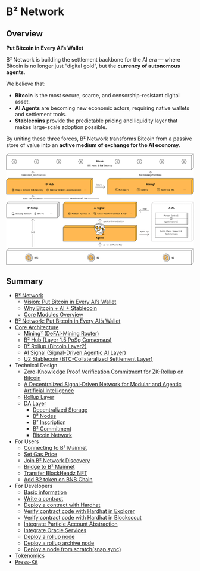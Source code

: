 # B² Network

## Overview

**Put Bitcoin in Every AI’s Wallet**

B² Network is building the settlement backbone for the AI era — where Bitcoin is no longer just “digital gold”, but the **currency of autonomous agents**.

We believe that:
- **Bitcoin** is the most secure, scarce, and censorship-resistant digital asset.
- **AI Agents** are becoming new economic actors, requiring native wallets and settlement tools.
- **Stablecoins** provide the predictable pricing and liquidity layer that makes large-scale adoption possible.

By uniting these three forces, B² Network transforms Bitcoin from a passive store of value into an **active medium of exchange for the AI economy**.

![B² Network Architecture](./images/architecture.png)

## Summary

- [B² Network](README.md)
	- [Vision: Put Bitcoin in Every AI’s Wallet](main/vision.md)
	- [Why Bitcoin + AI + Stablecoin](main/why_bitcoin_ai_stablecoin.md)
	- [Core Modules Overview](main/modules.md)
- [B² Network: Put Bitcoin in Every AI’s Wallet](main/B2_Network_Put_Bitcoin_in_Every_AIs_Wallet.md)
- [Core Architecture](tech_architecture/core_architecture.md)
	- [Mining² (DeFAI-Mining Router)](tech_architecture/mining_squared.md)
	- [B² Hub (Layer 1.5 PoSg Consensus)](tech_architecture/b2_hub.md)
	- [B² Rollup (Bitcoin Layer2)](tech_architecture/B2_DSN_AI.md)
	- [AI Signal (Signal-Driven Agentic AI Layer)](tech_architecture/B2_DSN_AI.md)
	- [U2 Stablecoin (BTC-Collateralized Settlement Layer)](tech_architecture/u2.md)
- Technical Design
	- [Zero-Knowledge Proof Verification Commitment for ZK-Rollup on Bitcoin](tech_architecture/zpvc.md)
	- [A Decentralized Signal-Driven Network for Modular and Agentic Artificial Intelligence](tech_architecture/B2_DSN_AI.md)
	- [Rollup Layer](tech_architecture/rollup_layer.md)
	- [DA Layer](tech_architecture/da_layer.md)
	    - [Decentralized Storage](tech_architecture/decentralized_storage.md)
	    - [B² Nodes](tech_architecture/b2_nodes.md)
	    - [B² Inscription](tech_architecture/b2_inscription.md)
	    - [B² Commitment](tech_architecture/b2_commitment.md)
	    - [Bitcoin Network](tech_architecture/bitcoin.md)
- For Users
	- [Connecting to B² Mainnet](users/connect.md)
	- [Set Gas Price](users/set_gas_price.md)
	- [Join B² Network Discovery](users/join_discovery.md)
	- [Bridge to B² Mainnet](users/bridge.md)
	- [Transfer BlockHeadz NFT](users/transfer_blockheadz.md)
	- [Add B2 token on BNB Chain](users/add_b2_bnbchain.md)
- For Developers
	- [Basic information](developers/basic_information.md)
 	- [Write a contract](developers/write_contract.md)
	- [Deploy a contract with Hardhat](developers/deploy_with_hardhat.md)
	- [Verify contract code with Hardhat in Explorer](developers/how_to_verify_contract_l2scan.md)
	- [Verify contract code with Hardhat in Blockscout](developers/how_to_verify_contract_blockscout.md)
 	- [Integrate Particle Account Abstraction](developers/account_abstraction_with_particle_network.md)
 	- [Integrate Oracle Services](developers/oracle_service.md)
 	- [Deploy a rollup node](nodes/running_rollup_node.md)
 	- [Deploy a rollup archive node](nodes/running_rollup_archive_node.md)
 	- [Deploy a node from scratch(snap sync)](nodes/deploy_a_node_from_scratch.md)
- [Tokenomics](main/B2_Tokenomics.md)
- [Press-Kit](main/press-kit.md)